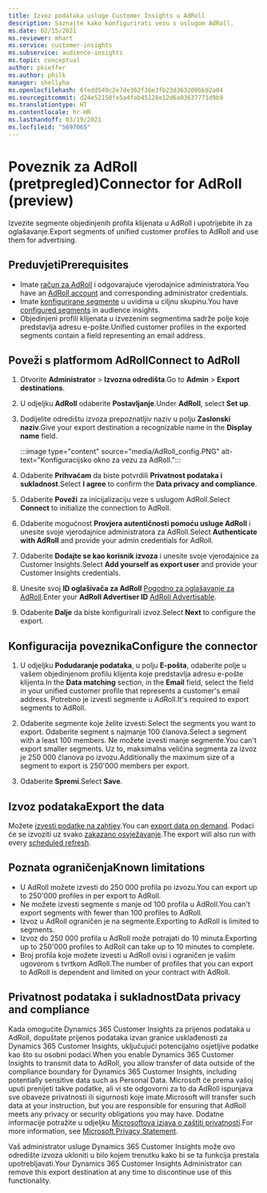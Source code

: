 ```yaml
---
title: Izvoz podataka usluge Customer Insights u AdRoll
description: Saznajte kako konfigurirati vezu s uslugom AdRoll.
ms.date: 02/15/2021
ms.reviewer: mhart
ms.service: customer-insights
ms.subservice: audience-insights
ms.topic: conceptual
author: pkieffer
ms.author: philk
manager: shellyha
ms.openlocfilehash: 6fedd549c2e7de362f36e3fb23d363200bb92a04
ms.sourcegitcommit: d24e52150fe5a4fab45128e12d6a03637771d9b9
ms.translationtype: HT
ms.contentlocale: hr-HR
ms.lasthandoff: 03/19/2021
ms.locfileid: "5697065"
---
```

# <a name="connector-for-adroll-preview"></a><span data-ttu-id="c38f4-103">Poveznik za AdRoll (pretpregled)</span><span class="sxs-lookup"><span data-stu-id="c38f4-103">Connector for AdRoll (preview)</span></span>

<span data-ttu-id="c38f4-104">Izvezite segmente objedinjenih profila klijenata u AdRoll i upotrijebite ih za oglašavanje.</span><span class="sxs-lookup"><span data-stu-id="c38f4-104">Export segments of unified customer profiles to AdRoll and use them for advertising.</span></span> 

## <a name="prerequisites"></a><span data-ttu-id="c38f4-105">Preduvjeti</span><span class="sxs-lookup"><span data-stu-id="c38f4-105">Prerequisites</span></span>

-   <span data-ttu-id="c38f4-106">Imate [račun za AdRoll](https://www.adroll.com/) i odgovarajuće vjerodajnice administratora.</span><span class="sxs-lookup"><span data-stu-id="c38f4-106">You have an [AdRoll account](https://www.adroll.com/) and corresponding administrator credentials.</span></span>
-   <span data-ttu-id="c38f4-107">Imate [konfigurirane segmente](segments.md) u uvidima u ciljnu skupinu.</span><span class="sxs-lookup"><span data-stu-id="c38f4-107">You have [configured segments](segments.md) in audience insights.</span></span>
-   <span data-ttu-id="c38f4-108">Objedinjeni profili klijenata u izvezenim segmentima sadrže polje koje predstavlja adresu e-pošte.</span><span class="sxs-lookup"><span data-stu-id="c38f4-108">Unified customer profiles in the exported segments contain a field representing an email address.</span></span>

## <a name="connect-to-adroll"></a><span data-ttu-id="c38f4-109">Poveži s platformom AdRoll</span><span class="sxs-lookup"><span data-stu-id="c38f4-109">Connect to AdRoll</span></span>

1. <span data-ttu-id="c38f4-110">Otvorite **Administrator** > **Izvozna odredišta**.</span><span class="sxs-lookup"><span data-stu-id="c38f4-110">Go to **Admin** > **Export destinations**.</span></span>

1. <span data-ttu-id="c38f4-111">U odjeljku **AdRoll** odaberite **Postavljanje**.</span><span class="sxs-lookup"><span data-stu-id="c38f4-111">Under **AdRoll**, select **Set up**.</span></span>

1. <span data-ttu-id="c38f4-112">Dodijelite odredištu izvoza prepoznatljiv naziv u polju **Zaslonski naziv**.</span><span class="sxs-lookup"><span data-stu-id="c38f4-112">Give your export destination a recognizable name in the **Display name** field.</span></span>

   :::image type="content" source="media/AdRoll_config.PNG" alt-text="Konfiguracijsko okno za vezu za AdRoll.":::

1. <span data-ttu-id="c38f4-114">Odaberite **Prihvaćam** da biste potvrdili **Privatnost podataka i sukladnost**.</span><span class="sxs-lookup"><span data-stu-id="c38f4-114">Select **I agree** to confirm the **Data privacy and compliance**.</span></span>

1. <span data-ttu-id="c38f4-115">Odaberite **Poveži** za inicijalizaciju veze s uslugom AdRoll.</span><span class="sxs-lookup"><span data-stu-id="c38f4-115">Select **Connect** to initialize the connection to AdRoll.</span></span>

1. <span data-ttu-id="c38f4-116">Odaberite mogućnost **Provjera autentičnosti pomoću usluge AdRoll** i unesite svoje vjerodajnice administratora za AdRoll.</span><span class="sxs-lookup"><span data-stu-id="c38f4-116">Select **Authenticate with AdRoll** and provide your admin credentials for AdRoll.</span></span> 

1. <span data-ttu-id="c38f4-117">Odaberite **Dodajte se kao korisnik izvoza** i unesite svoje vjerodajnice za Customer Insights.</span><span class="sxs-lookup"><span data-stu-id="c38f4-117">Select **Add yourself as export user** and provide your Customer Insights credentials.</span></span>

1. <span data-ttu-id="c38f4-118">Unesite svoj **ID oglašivača za AdRoll** [Pogodno za oglašavanje za AdRoll](https://help.adroll.com/hc/en-us/articles/212011838-Advertiser-Profiles).</span><span class="sxs-lookup"><span data-stu-id="c38f4-118">Enter your **AdRoll Advertiser ID** [AdRoll Advertisable](https://help.adroll.com/hc/en-us/articles/212011838-Advertiser-Profiles).</span></span>

1. <span data-ttu-id="c38f4-119">Odaberite **Dalje** da biste konfigurirali izvoz.</span><span class="sxs-lookup"><span data-stu-id="c38f4-119">Select **Next** to configure the export.</span></span>

## <a name="configure-the-connector"></a><span data-ttu-id="c38f4-120">Konfiguracija poveznika</span><span class="sxs-lookup"><span data-stu-id="c38f4-120">Configure the connector</span></span>

1. <span data-ttu-id="c38f4-121">U odjeljku **Podudaranje podataka**, u polju **E-pošta**, odaberite polje u vašem objedinjenom profilu klijenta koje predstavlja adresu e-pošte klijenta.</span><span class="sxs-lookup"><span data-stu-id="c38f4-121">In the **Data matching** section, in the **Email** field, select the field in your unified customer profile that represents a customer's email address.</span></span> <span data-ttu-id="c38f4-122">Potrebno je izvesti segmente u AdRoll.</span><span class="sxs-lookup"><span data-stu-id="c38f4-122">It's required to export segments to AdRoll.</span></span>

1. <span data-ttu-id="c38f4-123">Odaberite segmente koje želite izvesti.</span><span class="sxs-lookup"><span data-stu-id="c38f4-123">Select the segments you want to export.</span></span> <span data-ttu-id="c38f4-124">Odaberite segment s najmanje 100 članova.</span><span class="sxs-lookup"><span data-stu-id="c38f4-124">Select a segment with a least 100 members.</span></span> <span data-ttu-id="c38f4-125">Ne možete izvesti manje segmente.</span><span class="sxs-lookup"><span data-stu-id="c38f4-125">You can't export smaller segments.</span></span> <span data-ttu-id="c38f4-126">Uz to, maksimalna veličina segmenta za izvoz je 250 000 članova po izvozu.</span><span class="sxs-lookup"><span data-stu-id="c38f4-126">Additionally the maximum size of a segment to export is 250'000 members per export.</span></span> 

1. <span data-ttu-id="c38f4-127">Odaberite **Spremi**.</span><span class="sxs-lookup"><span data-stu-id="c38f4-127">Select **Save**.</span></span>

## <a name="export-the-data"></a><span data-ttu-id="c38f4-128">Izvoz podataka</span><span class="sxs-lookup"><span data-stu-id="c38f4-128">Export the data</span></span>

<span data-ttu-id="c38f4-129">Možete [izvesti podatke na zahtjev](export-destinations.md).</span><span class="sxs-lookup"><span data-stu-id="c38f4-129">You can [export data on demand](export-destinations.md).</span></span> <span data-ttu-id="c38f4-130">Podaci će se izvoziti uz svako [zakazano osvježavanje](system.md#schedule-tab).</span><span class="sxs-lookup"><span data-stu-id="c38f4-130">The export will also run with every [scheduled refresh](system.md#schedule-tab).</span></span>

## <a name="known-limitations"></a><span data-ttu-id="c38f4-131">Poznata ograničenja</span><span class="sxs-lookup"><span data-stu-id="c38f4-131">Known limitations</span></span>

- <span data-ttu-id="c38f4-132">U AdRoll možete izvesti do 250 000 profila po izvozu.</span><span class="sxs-lookup"><span data-stu-id="c38f4-132">You can export up to 250'000 profiles in per export to AdRoll.</span></span>
- <span data-ttu-id="c38f4-133">Ne možete izvesti segmente s manje od 100 profila u AdRoll.</span><span class="sxs-lookup"><span data-stu-id="c38f4-133">You can't export segments with fewer than 100 profiles to AdRoll.</span></span> 
- <span data-ttu-id="c38f4-134">Izvoz u AdRoll ograničen je na segmente.</span><span class="sxs-lookup"><span data-stu-id="c38f4-134">Exporting to AdRoll is limited to segments.</span></span>
- <span data-ttu-id="c38f4-135">Izvoz do 250 000 profila u AdRoll može potrajati do 10 minuta.</span><span class="sxs-lookup"><span data-stu-id="c38f4-135">Exporting up to 250'000 profiles to AdRoll can take up to 10 minutes to complete.</span></span> 
- <span data-ttu-id="c38f4-136">Broj profila koje možete izvesti u AdRoll ovisi i ograničen je vašim ugovorom s tvrtkom AdRoll.</span><span class="sxs-lookup"><span data-stu-id="c38f4-136">The number of profiles that you can export to AdRoll is dependent and limited on your contract with AdRoll.</span></span>

## <a name="data-privacy-and-compliance"></a><span data-ttu-id="c38f4-137">Privatnost podataka i sukladnost</span><span class="sxs-lookup"><span data-stu-id="c38f4-137">Data privacy and compliance</span></span>

<span data-ttu-id="c38f4-138">Kada omogućite Dynamics 365 Customer Insights za prijenos podataka u AdRoll, dopuštate prijenos podataka izvan granice usklađenosti za Dynamics 365 Customer Insights, uključujući potencijalno osjetljive podatke kao što su osobni podaci.</span><span class="sxs-lookup"><span data-stu-id="c38f4-138">When you enable Dynamics 365 Customer Insights to transmit data to AdRoll, you allow transfer of data outside of the compliance boundary for Dynamics 365 Customer Insights, including potentially sensitive data such as Personal Data.</span></span> <span data-ttu-id="c38f4-139">Microsoft će prema vašoj uputi prenijeti takve podatke, ali vi ste odgovorni za to da AdRoll ispunjava sve obaveze privatnosti ili sigurnosti koje imate.</span><span class="sxs-lookup"><span data-stu-id="c38f4-139">Microsoft will transfer such data at your instruction, but you are responsible for ensuring that AdRoll meets any privacy or security obligations you may have.</span></span> <span data-ttu-id="c38f4-140">Dodatne informacije potražite u odjeljku [Microsoftova izjava o zaštiti privatnosti](https://go.microsoft.com/fwlink/?linkid=396732).</span><span class="sxs-lookup"><span data-stu-id="c38f4-140">For more information, see [Microsoft Privacy Statement](https://go.microsoft.com/fwlink/?linkid=396732).</span></span>

<span data-ttu-id="c38f4-141">Vaš administrator usluge Dynamics 365 Customer Insights može ovo odredište izvoza ukloniti u bilo kojem trenutku kako bi se ta funkcija prestala upotrebljavati.</span><span class="sxs-lookup"><span data-stu-id="c38f4-141">Your Dynamics 365 Customer Insights Administrator can remove this export destination at any time to discontinue use of this functionality.</span></span>
